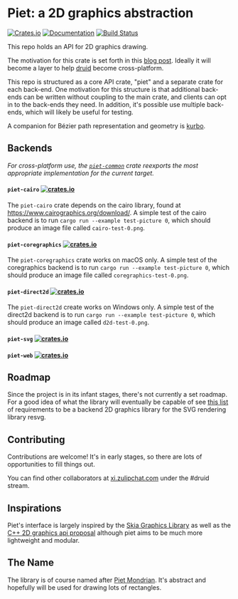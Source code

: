 # Piet: a 2D graphics abstraction
[![Crates.io](https://img.shields.io/crates/v/piet)](https://crates.io/crates/piet)
[![Documentation](https://docs.rs/piet/badge.svg)](https://docs.rs/piet)
[![Build Status](https://travis-ci.com/linebender/piet.svg?branch=master)](https://travis-ci.com/linebender/piet)

This repo holds an API for 2D graphics drawing.

The motivation for this crate is set forth in this [blog post].
Ideally it will become a layer to help [druid] become cross-platform.

This repo is structured as a core API crate, "piet" and a separate crate for each back-end.
One motivation for this structure is that additional back-ends can be written without coupling
to the main crate, and clients can opt in to the back-ends they need. In addition,
it's possible use multiple back-ends, which will likely be useful for testing.

A companion for Bézier path representation and geometry is [kurbo].

## Backends

*For cross-platform use, the [`piet-common`][] crate reexports the most
appropriate implementation for the current target.*

#### `piet-cairo` [![crates.io](https://img.shields.io/crates/v/piet-cairo)](https://crates.io/crates/piet-cairo)

The `piet-cairo` crate depends on the cairo library, found at
https://www.cairographics.org/download/. A simple test of the cairo
backend is to run `cargo run --example test-picture 0`, which should
produce an image file called `cairo-test-0.png`.

#### `piet-coregraphics` [![crates.io](https://img.shields.io/crates/v/piet-coregraphics)](https://crates.io/crates/piet-coregraphics)

The `piet-coregraphics` crate works on macOS only. A simple test of the coregraphics
backend is to run `cargo run --example test-picture 0`, which should
produce an image file called `coregraphics-test-0.png`.

#### `piet-direct2d` [![crates.io](https://img.shields.io/crates/v/piet-direct2d)](https://crates.io/crates/piet-direct2d)

The `piet-direct2d` create works on Windows only. A simple test of the direct2d
backend is to run `cargo run --example test-picture 0`, which should
produce an image called `d2d-test-0.png`.

#### `piet-svg` [![crates.io](https://img.shields.io/crates/v/piet-svg)](https://crates.io/crates/piet-svg)
#### `piet-web` [![crates.io](https://img.shields.io/crates/v/piet-web)](https://crates.io/crates/piet-web)

## Roadmap

Since the project is in its infant stages, there's not currently a set roadmap. For a good idea of what the library will eventually be capable of see [this list][resvg backend requirements] of requirements to be a backend 2D graphics library for the SVG rendering library resvg.

## Contributing

Contributions are welcome! It's in early stages, so there are lots of opportunities to fill things out.

You can find other collaborators at [xi.zulipchat.com][zulip] under the #druid stream.

## Inspirations

Piet's interface is largely inspired by the [Skia Graphics Library] as well as the [C++ 2D graphics api proposal] although piet aims to be much more lightweight and modular.

## The Name

The library is of course named after [Piet Mondrian]. It's abstract and hopefully will be used for drawing lots of rectangles.

[blog post]: https://raphlinus.github.io/rust/graphics/2018/10/11/2d-graphics.html
[druid]: https://github.com/xi-editor/druid
[kurbo]: https://github.com/linebender/kurbo
[resvg backend requirements]: https://github.com/RazrFalcon/resvg/blob/master/docs/backend_requirements.md
[zulip]: https://xi.zulipchat.com
[Skia Graphics Library]: https://skia.org
[C++ 2D graphics api proposal]: http://www.open-std.org/jtc1/sc22/wg21/docs/papers/2018/p0267r8.pdf
[Piet Mondrian]: https://en.wikipedia.org/wiki/Piet_Mondrian
[`piet-common`]: https://crates.io/crates/piet-common

